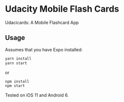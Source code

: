 # Udacity Mobile Flash Cards
Udacicards: A Mobile Flashcard App

## Usage

Assumes that you have Expo installed:

```bash
yarn install
yarn start
```
or
```bash
npm install
npm start
```

Tested on iOS 11 and Android 6.
